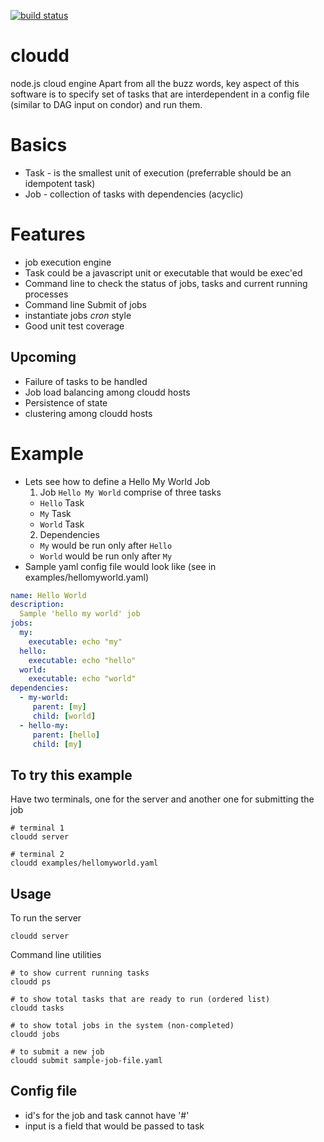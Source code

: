 [![build status](https://secure.travis-ci.org/openmason/cloudd.png)](http://travis-ci.org/openmason/cloudd)
# cloudd                                                  
node.js cloud engine 
Apart from all the buzz words, key aspect of this software is to specify set of tasks that are interdependent in a config file (similar to DAG input on condor) and run them.

# Basics
 * Task - is the smallest unit of execution (preferrable should be an idempotent task)
 * Job - collection of tasks with dependencies (acyclic)

# Features 
 * job execution engine
 * Task could be a javascript unit or executable that would be exec'ed
 * Command line to check the status of jobs, tasks and current running processes
 * Command line Submit of jobs
 * instantiate jobs _cron_ style
 * Good unit test coverage

## Upcoming
 * Failure of tasks to be handled
 * Job load balancing among cloudd hosts
 * Persistence of state
 * clustering among cloudd hosts
 
# Example
 * Lets see how to define a Hello My World Job
    1. Job `Hello My World` comprise of three tasks
      * `Hello` Task
      * `My` Task
      * `World` Task
    2. Dependencies
      * `My` would be run only after `Hello`
      * `World` would be run only after `My`
  * Sample yaml config file would look like (see in examples/hellomyworld.yaml)

```yaml
name: Hello World
description:
  Sample 'hello my world' job
jobs:
  my:
    executable: echo "my"
  hello:
    executable: echo "hello"
  world:
    executable: echo "world"
dependencies:
  - my-world:
     parent: [my]
     child: [world]
  - hello-my:
     parent: [hello]
     child: [my]
```

## To try this example
Have two terminals, one for the server and another one for submitting the job

    # terminal 1
    cloudd server
    
    # terminal 2
    cloudd examples/hellomyworld.yaml

## Usage
To run the server
    
    cloudd server
    
Command line utilities

    # to show current running tasks
    cloudd ps
    
    # to show total tasks that are ready to run (ordered list)
    cloudd tasks
    
    # to show total jobs in the system (non-completed)
    cloudd jobs
    
    # to submit a new job
    cloudd submit sample-job-file.yaml
    

## Config file
  * id's for the job and task cannot have '#'
  * input is a field that would be passed to task


